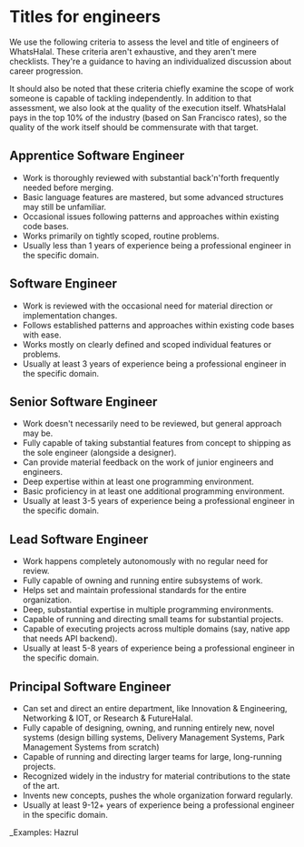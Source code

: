 # Titles for engineers

We use the following criteria to assess the level and title of engineers of WhatsHalal. These criteria aren't exhaustive, and they aren't mere checklists. They're a guidance to having an individualized discussion about career progression.

It should also be noted that these criteria chiefly examine the scope of work someone is capable of tackling independently. In addition to that assessment, we also look at the quality of the execution itself. WhatsHalal pays in the top 10% of the industry (based on San Francisco rates), so the quality of the work itself should be commensurate with that target.


## Apprentice Software Engineer

* Work is thoroughly reviewed with substantial back'n'forth frequently needed before merging.
* Basic language features are mastered, but some advanced structures may still be unfamiliar.
* Occasional issues following patterns and approaches within existing code bases.
* Works primarily on tightly scoped, routine problems.
* Usually less than 1 years of experience being a professional engineer in the specific domain.

## Software Engineer

* Work is reviewed with the occasional need for material direction or implementation changes.
* Follows established patterns and approaches within existing code bases with ease.
* Works mostly on clearly defined and scoped individual features or problems.
* Usually at least 3 years of experience being a professional engineer in the specific domain.

## Senior Software Engineer

* Work doesn't necessarily need to be reviewed, but general approach may be.
* Fully capable of taking substantial features from concept to shipping as the sole engineer (alongside a designer).
* Can provide material feedback on the work of junior engineers and engineers.
* Deep expertise within at least one programming environment.
* Basic proficiency in at least one additional programming environment.
* Usually at least 3-5 years of experience being a professional engineer in the specific domain.

## Lead Software Engineer

* Work happens completely autonomously with no regular need for review.
* Fully capable of owning and running entire subsystems of work.
* Helps set and maintain professional standards for the entire organization.
* Deep, substantial expertise in multiple programming environments.
* Capable of running and directing small teams for substantial projects.
* Capable of executing projects across multiple domains (say, native app that needs API backend).
* Usually at least 5-8 years of experience being a professional engineer in the specific domain.

## Principal Software Engineer

* Can set and direct an entire department, like Innovation & Engineering, Networking & IOT, or Research & FutureHalal.
* Fully capable of designing, owning, and running entirely new, novel systems (design billing systems, Delivery Management Systems, Park Management Systems from scratch)
* Capable of running and directing larger teams for large, long-running projects.
* Recognized widely in the industry for material contributions to the state of the art.
* Invents new concepts, pushes the whole organization forward regularly.
* Usually at least 9-12+ years of experience being a professional engineer in the specific domain.

_Examples: Hazrul
